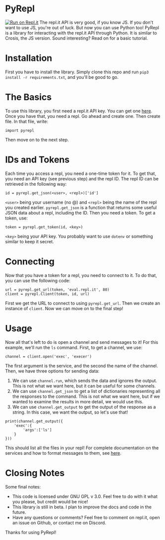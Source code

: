 # PyRepl
[![Run on Repl.it](https://repl.it/badge/github/sugarfi/PyRepl)](https://repl.it/github/sugarfi/PyRepl)
The repl.it API is very good, if you know JS. If you don't want to use JS, you're out
of luck. But now you can use Python too! PyRepl is a library for interacting with the
repl.it API through Python. It is similar to Crosis, the JS version. Sound interesting?
Read on for a basic tutorial.
# Installation
First you have to install the library. Simply clone this repo and run `pip3 install -r requirements.txt`,
and you'll be good to go.
# The Basics
To use this library, you first need a repl.it API key. You can get one [here](http://devs.turbio.repl.co).
Once you have that, you need a repl. Go ahead and create one. Then create file. In that file, write:
```
import pyrepl
```
Then move on to the next step.
# IDs and Tokens
Each time you access a repl, you need a one-time token for it. To get that, you need an API key (see previous step)
and the repl ID. The repl ID can be retrieved in the following way:
```
id = pyrepl.get_json(<user>, <repl>)['id']
```
`<user>` being your username (no @) and `<repl>` being the name of the repl you created earlier. `pyrepl.get_json`
is a function that returns some useful JSON data about a repl, including the ID. Then you need a token. To get a token,
use:
```
token = pyrepl.get_token(id, <key>)
```
`<key>` being your API key. You probably want to use `dotenv` or something similar to keep it secret.
# Connecting
Now that you have a token for a repl, you need to connect to it. To do that, you can use the following code:
```
url = pyrepl.get_url(token, 'eval.repl.it', 80)
client = pyrepl.Client(token, id, url)
```
First we get the URL to connect to using `pyrepl.get_url`. Then we create an instance of `client`. Now we can
move on to the final step!
# Usage
Now all that's left to do is open a channel and send messages to it! For this example, we'll run the `ls` command.
First, to get a channel, we use:
```
channel = client.open('exec', 'execer')
```
The first argument is the service, and the second the name of the channel. Then, we have three options for sending data:

1. We can use `channel.run`, which sends the data and ignores the output. This is not what we want here,
   but it can be useful for some channels.
2. We can use `channel.get_json` to get a list of dictionaries representing all the responses to the command.
   This is not what we want here, but if we wanted to examine the results in more detail, we would use this.
3. We can use `channel.get_output` to get the output of the response as a string. In this case, we want the output,
   so let's use that!

```
print(channel.get_output({
    'exec':{
        'args':['ls']
    }
}))
```
This should list all the files in your repl! For complete documentation on the services and how to format messages to
them, see [here](http://protodoc.turbio.repl.co/services).
# Closing Notes
Some final notes:

- This code is licensed under GNU GPL v 3.0. Feel free to do with it what you please, but credit would be nice!
- This library is still in beta. I plan to improve the docs and code in the future.
- Have any questions or comments? Feel free to comment on repl.it, open an issue on Github, or contact me on Discord.

Thanks for using PyRepl!
